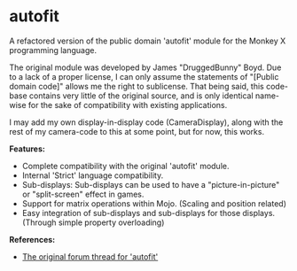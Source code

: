 autofit
=======

A refactored version of the public domain 'autofit' module for the Monkey X programming language.

The original module was developed by James "DruggedBunny" Boyd. Due to a lack of a proper license, I can only assume the statements of "[Public domain code]" allows me the right to sublicense. That being said, this code-base contains very little of the original source, and is only identical name-wise for the sake of compatibility with existing applications.

I may add my own display-in-display code (CameraDisplay), along with the rest of my camera-code to this at some point, but for now, this works.

**Features:**
* Complete compatibility with the original 'autofit' module.
* Internal 'Strict' language compatibility.
* Sub-displays: Sub-displays can be used to have a "picture-in-picture" or "split-screen" effect in games.
* Support for matrix operations within Mojo. (Scaling and position related)
* Easy integration of sub-displays and sub-displays for those displays. (Through simple property overloading)

**References:**
* [The original forum thread for 'autofit'](http://www.monkey-x.com/Community/posts.php?topic=1500&page=1)
